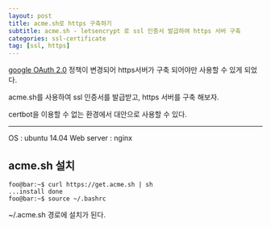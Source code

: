 ```yaml
---
layout: post
title: acme.sh로 https 구축하기
subtitle: acme.sh - letsencrypt 로 ssl 인증서 발급하여 https 서버 구축
categories: ssl-certificate
tag: [ssl, https]
---
```


[google OAuth 2.0](https://developers.google.com/identity/protocols/oauth2/policies?hl=ko#secure-response-handling) 정책이 변경되어 https서버가 구축 되어야만 사용할 수 있게 되었다.



acme.sh를 사용하여 ssl 인증서를 발급받고, https 서버를 구축 해보자.

certbot을 이용할 수 없는 환경에서 대안으로 사용할 수 있다.

---

OS : ubuntu 14.04
Web server : nginx


## acme.sh 설치

```console
foo@bar:~$ curl https://get.acme.sh | sh
...install done
foo@bar:~$ source ~/.bashrc
```
~/.acme.sh 경로에 설치가 된다.

